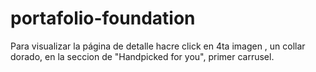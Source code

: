 # portafolio-foundation
Para visualizar la página de detalle hacre click en 4ta imagen , un collar dorado, en la seccion de "Handpicked for you", primer carrusel. 
